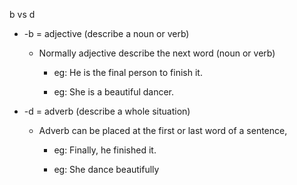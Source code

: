 b vs d

- -b = adjective (describe a noun or verb)
  
  - Normally adjective describe the next word (noun or verb)
    
    - eg: He is the final person to finish it.
      
    - eg: She is a beautiful dancer.
      
- -d = adverb (describe a whole situation)
  
  - Adverb can be placed at the first or last word of a sentence,
    
    - eg: Finally, he finished it.
      
    - eg: She dance beautifully
